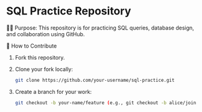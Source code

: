 # SQL Practice Repository
👨‍💻 Purpose:
This repository is for practicing SQL queries, database design, and collaboration using GitHub. 

📌 How to Contribute
1. Fork this repository.

2. Clone your fork locally:
   ```bash
   git clone https://github.com/your-username/sql-practice.git

4. Create a branch for your work:
   ```bash
   git checkout -b your-name/feature (e.g., git checkout -b alice/joins-practice)
